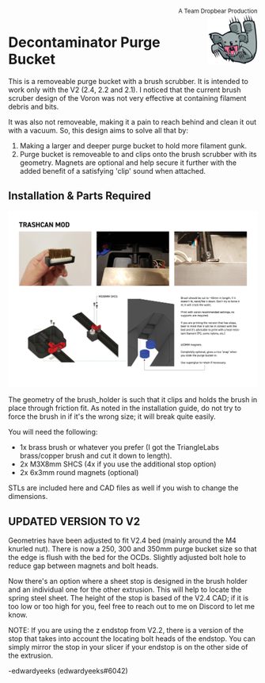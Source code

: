 <div style="text-align: right"><sub>A Team Dropbear Production</sub></div>
<img align="right" width="100" height="100" src="db.png">

# Decontaminator Purge Bucket

This is a removeable purge bucket with a brush scrubber. It is intended to work only with the V2 (2.4, 2.2 and 2.1). I noticed that the current brush scruber design of the Voron was not very effective at containing filament debris and bits.

It was also not removeable, making it a pain to reach behind and clean it out with a vacuum. So, this design aims to solve all that by:

1) Making a larger and deeper purge bucket to hold more filament gunk.
2) Purge bucket is removeable to and clips onto the brush scrubber with its geometry. Magnets are optional and help secure it further with the added benefit of a satisfying 'clip' sound when attached.

## Installation & Parts Required

![Installation_Guide](./Installation_Guide_v2.png)

The geometry of the brush_holder is such that it clips and holds the brush in place through friction fit. As noted in the installation guide, do not try to force the brush in if it's the wrong size; it will break quite easily.

You will need the following:

- 1x brass brush or whatever you prefer (I got the TriangleLabs brass/copper brush and cut it down to length).
- 2x M3X8mm SHCS (4x if you use the additional stop option)
- 2x 6x3mm round magnets (optional)

STLs are included here and CAD files as well if you wish to change the dimensions.

## UPDATED VERSION TO V2

Geometries have been adjusted to fit V2.4 bed (mainly around the M4 knurled nut). There is now a 250, 300 and 350mm purge bucket size so that the edge is flush with the bed for the OCDs. Slightly adjusted bolt hole to reduce gap between magnets and bolt heads.

Now there's an option where a sheet stop is designed in the brush holder and an individual one for the other extrusion. This will help to locate the spring steel sheet. The height of the stop is based of the V2.4 CAD; if it is too low or too high for you, feel free to reach out to me on Discord to let me know.

NOTE: If you are using the z endstop from V2.2, there is a version of the stop that takes into account the locating bolt heads of the endstop. You can simply mirror the stop in your slicer if your endstop is on the other side of the extrusion.


-edwardyeeks (edwardyeeks#6042)